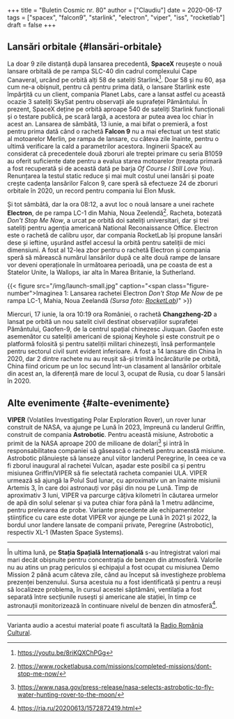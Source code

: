 +++
title = "Buletin Cosmic nr. 80"
author = ["Claudiu"]
date = 2020-06-17
tags = ["spacex", "falcon9", "starlink", "electron", "viper", "iss", "rocketlab"]
draft = false
+++

## Lansări orbitale {#lansări-orbitale}

La doar 9 zile distanță după lansarea precedentă, **SpaceX** reușește o nouă lansare orbitală de pe rampa SLC-40 din cadrul complexului Cape Canaveral, urcând pe orbită alți 58 de sateliți Starlink[^fn:1]. Doar 58 și nu 60, așa cum ne-a obișnuit, pentru că pentru prima dată, o lansare Starlink este împărțită cu un client, compania Planet Labs, care a lansat astfel cu această ocazie 3 sateliți SkySat pentru observații ale suprafeței Pământului. În prezent, SpaceX deține pe orbită aproape 540 de sateliți Starlink funcționali și o testare publică, pe scară largă, a acestora ar putea avea loc chiar în acest an. Lansarea de sâmbătă, 13 iunie, a mai bifat o premieră, a fost pentru prima dată când o rachetă **Falcon 9** nu a mai efectuat un test static al motoarelor Merlin, pe rampa de lansare, cu câteva zile înainte, pentru o ultimă verificare la cald a parametrilor acestora. Inginerii SpaceX au considerat că precedentele două zboruri ale treptei primare cu seria B1059 au oferit suficiente date pentru a evalua starea motoarelor (treapta primară a fost recuperată și de această dată pe barja _Of Course I Still Love You_). Renunțarea la testul static reduce și mai mult costul unei lansări și poate crește cadența lansărilor Falcon 9, care speră să efectueze 24 de zboruri orbitale în 2020, un record pentru compania lui Elon Musk.

Și tot sâmbătă, dar la ora 08:12, a avut loc o nouă lansare a unei rachete **Electron**, de pe rampa LC-1 din Mahia, Noua Zeelendă[^fn:2]. Racheta, botezată _Don't Stop Me Now_, a urcat pe orbită doi sateliți universitari, dar și trei sateliți pentru agenția americană National Reconaissance Office. Electron este o rachetă de calibru ușor, dar compania RocketLab își propune lansări dese și ieftine, ușurând astfel accesul la orbită pentru sateliții de mici dimensiuni. A fost al 12-lea zbor pentru o rachetă Electron și compania speră să mărească numărul lansărilor după ce alte două rampe de lansare vor deveni operaționale în următoarea perioadă, una pe coasta de est a Statelor Unite, la Wallops, iar alta în Marea Britanie, la Sutherland.

{{< figure src="/img/launch-small.jpg" caption="<span class=\"figure-number\">Imaginea 1: </span>Lansarea rachetei Electron _Don't Stop Me Now_ de pe rampa LC-1, Mahia, Noua Zeelandă _(Sursa foto: [RocketLab](https://www.rocketlabusa.com/assets/Uploads/Dont-Stop-Me-Now-launch-small.jpg))_" >}}

Miercuri, 17 iunie, la ora 10:19 ora României, o rachetă **Changzheng-2D** a lansat pe orbită un nou satelit civil destinat observațiilor suprafeței Pământului, Gaofen-9, de la centrul spațial chinezesc Jiuquan. Gaofen este asemenător cu sateliții americani de spionaj Keyhole și este construit pe o platformă folosită și pentru sateliții militari chinezești, însă performanțele pentru sectorul civil sunt evident inferioare. A fost a 14 lansare din China în 2020, dar 2 dintre rachete nu au reușit să-și trimită încărcăturile pe orbită, China fiind oricum pe un loc secund într-un clasament al lansărilor orbitale din acest an, la diferență mare de locul 3, ocupat de Rusia, cu doar 5 lansări în 2020.


## Alte evenimente {#alte-evenimente}

**VIPER** (Volatiles Investigating Polar Exploration Rover), un rover lunar construit de NASA, va ajunge pe Lună în 2023, împreună cu landerul Griffin, construit de compania **Astrobotic**. Pentru această misiune, Astrobotic a primit de la NASA aproape 200 de milioane de dolari[^fn:3] și intră în responsabilitatea companiei să găsească o rachetă pentru această misiune. Astrobotic plănuiește să lanseze anul viitor landerul Peregrine, în ceea ce va fi zborul inaugural al rachetei Vulcan, așadar este posibil ca și pentru misiunea Griffin/VIPER să fie selectată racheta companiei ULA. VIPER urmează să ajungă la Polul Sud lunar, cu aproximativ un an înainte misiunii Artemis 3, în care doi astronauți vor păși din nou pe Lună. Timp de aproximativ 3 luni, VIPER va parcurge câțiva kilometri în căutarea urmelor de apă din solul selenar și va putea chiar fora până la 1 metru adâncime, pentru prelevarea de probe. Variante precedente ale echipamentelor științifice cu care este dotat VIPER vor ajunge pe Lună în 2021 și 2022, la bordul unor landere lansate de companii private, Peregrine (Astrobotic), respectiv XL-1 (Masten Space Systems).

---

În ultima lună, pe **Stația Spațială Internațională** s-au întregistrat valori mai mari decât obișnuite pentru concentrația de benzen din atmosferă. Valorile nu au atins un prag periculos și echipajul a fost ocupat cu misiunea Demo Mission 2 până acum câteva zile, când au început să investigheze problema prezenței benzenului. Sursa acestuia nu a fost identificată și pentru a reuși să localizeze problema, în cursul acestei săptămâni, ventilația a fost separată între secțiunile rusești și americane ale stației, în timp ce astronauții monitorizează în continuare nivelul de benzen din atmosferă[^fn:4].

---

Varianta audio a acestui material poate fi ascultată la [Radio România Cultural](https://radioromaniacultural.ro/buletin-cosmic-nr-80/).

[^fn:1]: <https://youtu.be/8riKQXChPGg>
[^fn:2]: <https://www.rocketlabusa.com/missions/completed-missions/dont-stop-me-now/>
[^fn:3]: <https://www.nasa.gov/press-release/nasa-selects-astrobotic-to-fly-water-hunting-rover-to-the-moon/>
[^fn:4]: <https://ria.ru/20200613/1572872419.html>